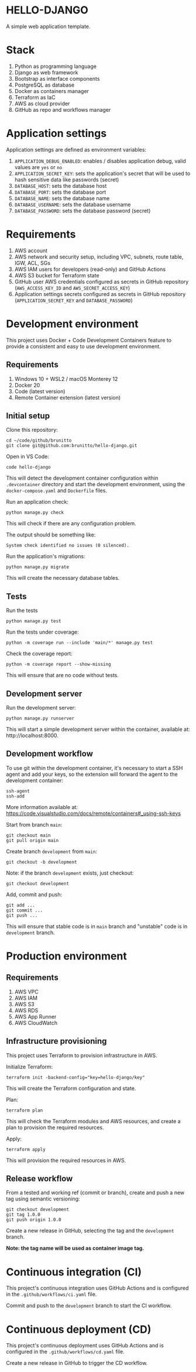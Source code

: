 # HELLO-DJANGO

A simple web application template.

# Stack

1. Python as programming language
2. Django as web framework
3. Bootstrap as interface components
4. PostgreSQL as database
5. Docker as containers manager
6. Terraform as IaC
7. AWS as cloud provider
8. GitHub as repo and workflows manager

# Application settings

Application settings are defined as environment variables:

1. `APPLICATION_DEBUG_ENABLED`: enables / disables application debug, valid
values are `yes` or `no`
2. `APPLICATION_SECRET_KEY`: sets the application's secret that will be used to
hash sensitive data like passwords (secret)
3. `DATABASE_HOST`: sets the database host
4. `DATABASE_PORT`: sets the database port
5. `DATABASE_NAME`: sets the database name
6. `DATABASE_USERNAME`: sets the database username
7. `DATABASE_PASSWORD`: sets the database password (secret)

# Requirements

1. AWS account 
2. AWS network and security setup, including VPC, subnets, route table, IGW,
ACL, SGs
3. AWS IAM users for developers (read-only) and GitHub Actions
4. AWS S3 bucket for Terraform state
5. GitHub user AWS credentials configured as secrets in GitHub repository
(`AWS_ACCESS_KEY_ID` and `AWS_SECRET_ACCESS_KEY`)
6. Application settings secrets configured as secrets in GitHub repository
(`APPLICATION_SECRET_KEY` and `DATABASE_PASSWORD`)

# Development environment

This project uses Docker + Code Development Containers feature to provide a
consistent and easy to use development environment.

## Requirements

1. Windows 10 + WSL2 / macOS Monterey 12
2. Docker 20
3. Code (latest version)
4. Remote Container extension (latest version)

## Initial setup

Clone this repository:

    cd ~/code/github/brunitto
    git clone git@github.com:brunitto/hello-django.git

Open in VS Code:

    code hello-django

This will detect the development container configuration within `.devcontainer`
directory and start the development environment, using the
`docker-compose.yaml` and `Dockerfile` files.

Run an application check:

    python manage.py check

This will check if there are any configuration problem.

The output should be something like:

    System check identified no issues (0 silenced).

Run the application's migrations:

    python manage.py migrate

This will create the necessary database tables.

## Tests

Run the tests

    python manage.py test

Run the tests under coverage:

    python -m coverage run --include 'main/*' manage.py test

Check the coverage report:

    python -m coverage report --show-missing

This will ensure that are no code without tests.

## Development server

Run the development server:

    python manage.py runserver

This will start a simple development server within the container, available at:
http://localhost:8000.

## Development workflow

To use git within the development container, it's necessary to start a SSH
agent and add your keys, so the extension will forward the agent to the
development container:

    ssh-agent
    ssh-add

More information available at:
https://code.visualstudio.com/docs/remote/containers#_using-ssh-keys

Start from branch `main`:

    git checkout main
    git pull origin main

Create branch `development` from `main`:

    git checkout -b development

Note: if the branch `development` exists, just checkout:

    git checkout development

Add, commit and push:

    git add ...
    git commit ...
    git push ...

This will ensure that stable code is in `main` branch and "unstable" code is in
`development` branch.

# Production environment

## Requirements

1. AWS VPC
2. AWS IAM
3. AWS S3
4. AWS RDS
5. AWS App Runner
6. AWS CloudWatch

## Infrastructure provisioning

This project uses Terraform to provision infrastructure in AWS.

Initialize Terraform:

    terraform init -backend-config="key=hello-django/key"

This will create the Terraform configuration and state.

Plan:

    terraform plan

This will check the Terraform modules and AWS resources, and create a plan to
provision the required resources.

Apply:

    terraform apply

This will provision the required resources in AWS.

## Release workflow

From a tested and working ref (commit or branch), create and push a new tag
using semantic versioning:

    git checkout development
    git tag 1.0.0
    git push origin 1.0.0

Create a new release in GitHub, selecting the tag and the `development` branch.

**Note: the tag name will be used as container image tag.**

# Continuous integration (CI)

This project's continuous integration uses GitHub Actions and is configured in
the `.github/workflows/ci.yaml` file.

Commit and push to the `development` branch to start the CI workflow.

# Continuous deployment (CD)

This project's continuous deployment uses GitHub Actions and is configured in
the `.github/workflows/cd.yaml` file.

Create a new release in GitHub to trigger the CD workflow.
